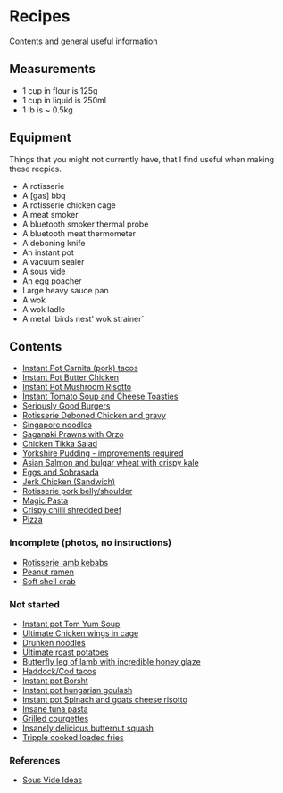 
# Recipes

Contents and general useful information


## Measurements

* 1 cup in flour is 125g
* 1 cup in liquid is 250ml
* 1 lb is ~ 0.5kg

## Equipment

Things that you might not currently have, that I find useful when making these recpies.

* A rotisserie
* A [gas] bbq
* A rotisserie chicken cage
* A meat smoker
* A bluetooth smoker thermal probe
* A bluetooth meat thermometer
* A deboning knife
* An instant pot
* A vacuum sealer
* A sous vide
* An egg poacher
* Large heavy sauce pan
* A wok
* A wok ladle
* A metal 'birds nest' wok strainer`

## Contents

* [Instant Pot Carnita (pork) tacos](carnita-tacos-instant-pot.md)
* [Instant Pot Butter Chicken](butter-chicken-curry-instant-pot.md)
* [Instant Pot Mushroom Risotto](mushroom-risotto-instant-pot.md)
* [Instant Tomato Soup and Cheese Toasties](instant-pot-tomato-soup-cheese-toasties.md)
* [Seriously Good Burgers](seriously-good-burgers.md)
* [Rotisserie Deboned Chicken and gravy](rotisserie-chicken-gravy.md)
* [Singapore noodles](singapore-noodles.md)
* [Saganaki Prawns with Orzo](prawn-saganaki.md)
* [Chicken Tikka Salad](chicken-tikka-salad.md)
* [Yorkshire Pudding - improvements required](yorkshire-pudding.md)
* [Asian Salmon and bulgar wheat with crispy kale](asian-salmon-and-kale.md)
* [Eggs and Sobrasada](eggs-on-toast.md)
* [Jerk Chicken (Sandwich)](jerk-chicken-sandwich.md)
* [Rotisserie pork belly/shoulder](rotisserie-pork-shoulder-belly.md)
* [Magic Pasta](magic-pasta.md)
* [Crispy chilli shredded beef](crispy-shredded-beef.md)
* [Pizza](pizza.md)

### Incomplete (photos, no instructions)

* [Rotisserie lamb kebabs](rotisserie-lamb-kebabs.md)
* [Peanut ramen](instant-pot-peanut-ramen.md)
* [Soft shell crab](soft-shell-crab-bao.md)


### Not started

* [Instant pot Tom Yum Soup]()
* [Ultimate Chicken wings in cage]()
* [Drunken noodles]()
* [Ultimate roast potatoes]()
* [Butterfly leg of lamb with incredible honey glaze]()
* [Haddock/Cod tacos]()
* [Instant pot Borsht]()
* [Instant pot hungarian goulash]()
* [Instant pot Spinach and goats cheese risotto]()
* [Insane tuna pasta]()
* [Grilled courgettes]()
* [Insanely delicious butternut squash]()
* [Tripple cooked loaded fries]()

### References

* [Sous Vide Ideas](https://morningchores.com/sous-vide-recipes/)
